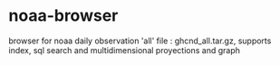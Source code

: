 # noaa-browser
browser for noaa daily observation 'all' file : ghcnd_all.tar.gz, supports index, sql search and multidimensional proyections and graph
